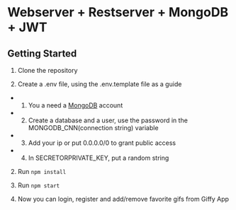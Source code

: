 # Webserver + Restserver + MongoDB + JWT

## Getting Started

1. Clone the repository

2. Create a .env file, using the .env.template file as a guide

- 1. You a need a [MongoDB](https://www.mongodb.com/) account
- 2. Create a database and a user, use the password in the MONGODB_CNN(connection string) variable
- 3. Add your ip or put 0.0.0.0/0 to grant public access
- 4. In SECRETORPRIVATE_KEY, put a random string

2. Run `npm install`

3. Run `npm start`

4. Now you can login, register and add/remove favorite gifs from Giffy App
